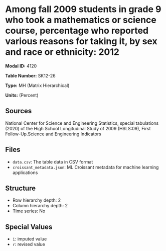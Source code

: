 # Among fall 2009 students in grade 9 who took a mathematics or science course, percentage who reported various reasons for taking it, by sex and race or ethnicity: 2012

**Modal ID:** 4120

**Table Number:** SK12-26

**Type:** MH (Matrix Hierarchical)

**Units:** (Percent)

## Sources

National Center for Science and Engineering Statistics, special tabulations (2020) of the High School Longitudinal Study of 2009 (HSLS:09), First Follow-Up.Science and Engineering Indicators

## Files

- `data.csv`: The table data in CSV format
- `croissant_metadata.json`: ML Croissant metadata for machine learning applications

## Structure

- Row hierarchy depth: 2
- Column hierarchy depth: 2
- Time series: No

## Special Values

- `i`: imputed value
- `r`: revised value

